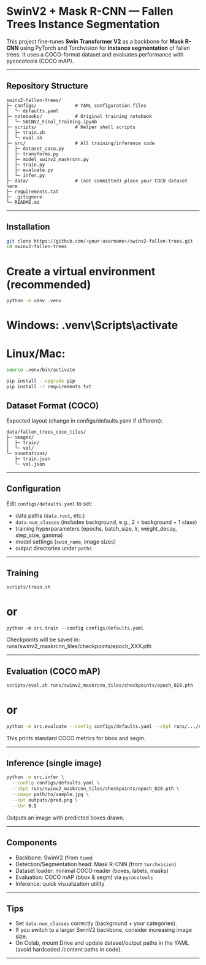 # SwinV2 + Mask R-CNN — Fallen Trees Instance Segmentation

This project fine-tunes **Swin Transformer V2** as a backbone for **Mask R-CNN** using PyTorch and Torchvision for **instance segmentation** of fallen trees.
It uses a COCO-format dataset and evaluates performance with pycocotools (COCO mAP).

-------------------------------------------------------------------------------
## Repository Structure
```
swinv2-fallen-trees/
├─ configs/              # YAML configuration files
│  └─ defaults.yaml
├─ notebooks/            # Original training notebook
│  └─ SWINV2_Final_Training.ipynb
├─ scripts/              # Helper shell scripts
│  ├─ train.sh
│  └─ eval.sh
├─ src/                  # All training/inference code
│  ├─ dataset_coco.py
│  ├─ transforms.py
│  ├─ model_swinv2_maskrcnn.py
│  ├─ train.py
│  ├─ evaluate.py
│  └─ infer.py
├─ data/                 # (not committed) place your COCO dataset here
├─ requirements.txt
├─ .gitignore
└─ README.md
```
-------------------------------------------------------------------------------
## Installation
```bash
git clone https://github.com/<your-username>/swinv2-fallen-trees.git
cd swinv2-fallen-trees
```
# Create a virtual environment (recommended)
```bash
python -m venv .venv
```
# Windows: .venv\Scripts\activate
# Linux/Mac:
``` bash
source .venv/bin/activate

pip install --upgrade pip
pip install -r requirements.txt
```

## Dataset Format (COCO)

Expected layout (change in configs/defaults.yaml if different):
```
data/fallen_trees_coco_tiles/
├─ images/
│  ├─ train/
│  └─ val/
└─ annotations/
   ├─ train.json
   └─ val.json
```
-------------------------------------------------------------------------------

## Configuration

Edit `configs/defaults.yaml` to set:
- data paths (`data.root`, etc.)
- `data.num_classes` (includes background, e.g., 2 = background + 1 class)
- training hyperparameters (epochs, batch_size, lr, weight_decay, step_size, gamma)
- model settings (`swin_name`, image sizes)
- output directories under `paths`

-------------------------------------------------------------------------------

## Training
```bash
scripts/train.sh
```
# or
```
python -m src.train --config configs/defaults.yaml
```
Checkpoints will be saved in:
runs/swinv2_maskrcnn_tiles/checkpoints/epoch_XXX.pth

-------------------------------------------------------------------------------

## Evaluation (COCO mAP)

```bash
scripts/eval.sh runs/swinv2_maskrcnn_tiles/checkpoints/epoch_020.pth
```
# or
```bash
python -m src.evaluate --config configs/defaults.yaml --ckpt runs/.../epoch_020.pt
```
This prints standard COCO metrics for bbox and segm.

-------------------------------------------------------------------------------

## Inference (single image)
```bash
python -m src.infer \
  --config configs/defaults.yaml \
  --ckpt runs/swinv2_maskrcnn_tiles/checkpoints/epoch_020.pth \
  --image path/to/sample.jpg \
  --out outputs/pred.png \
  --thr 0.5
```
Outputs an image with predicted boxes drawn.

-------------------------------------------------------------------------------

## Components

- Backbone: SwinV2 (from `timm`)
- Detection/Segmentation head: Mask R-CNN (from `torchvision`)
- Dataset loader: minimal COCO reader (boxes, labels, masks)
- Evaluation: COCO mAP (bbox & segm) via `pycocotools`
- Inference: quick visualization utility

-------------------------------------------------------------------------------

## Tips

- Set `data.num_classes` correctly (background + your categories).
- If you switch to a larger SwinV2 backbone, consider increasing image size.
- On Colab, mount Drive and update dataset/output paths in the YAML (avoid hardcoded /content paths in code).

-------------------------------------------------------------------------------
